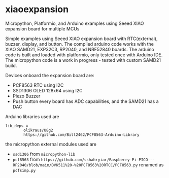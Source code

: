 # xiaoexpansion
Micropython, Platformio, and Arduino examples using Seeed XIAO expansion board for multiple MCUs

Simple examples using Seeed XIAO expansion board with RTC(external), buzzer, display, and button.  The compiled arduino code works with the XIAO SAMD21, EXP32C3, RP2040, and NRF52840 boards.
The arduino code is built and loaded with platformio, only tested once with Arduino IDE.  The micropython code is a work in progress - tested with custom SAMD21 build. 

Devices onboard the expansion board are:
- PCF8563  RTC using I2C
- SSD1306 OLED 128x64 using I2C
- Piezo Buzzer
- Push button
every board has ADC capabilities, and the SAMD21 has a DAC


Arduino libraries used are 
```
lib_deps =
        olikraus/U8g2
        https://github.com/Bill2462/PCF8563-Arduino-Library
```
the micropython external modules used are
- `ssd1306` from `micropython-lib`
- `pcf8563` from `https://github.com/sshahryiar/Raspberry-Pi-PICO---RP2040/blob/main/DVK511%20-%20PCF8563%20RTCC/PCF8563.py` renamed as `pcfsimp.py`
